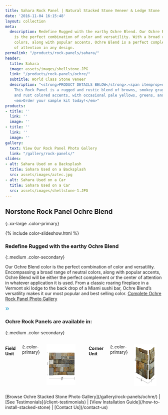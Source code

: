 ```yaml
---
title: Sahara Rock Panel | Natural Stacked Stone Veneer & Ledge Stone
date: '2016-11-04 16:15:48'
layout: collection
meta:
  description: Redefine Rugged with the earthy Ochre Blend. Our Ochre Blend color
    is the perfect combination of color and versatility. With a broad range of neutral
    colors, along with popular accents, Ochre Blend is a perfect complement or  center
    of attention in any design.
permalink: "/products/rock-panels/sahara/"
header:
  title: Sahara
  image: assets/images/shellstone.JPG
  link: "/products/rock-panels/ochre/"
  subtitle: World Class Stone Veneer
  description: "<strong>PRODUCT DETAILS BELOW</strong>.<span itemprop=description>
    This Rock Panel is a rugged and rustic blend of browns, smokey grays, deep reds
    and rust colored accents, with occasional pale yellows, greens, and oranges.</span>
    <em>Order your sample kit today!</em>"
products:
- title: ''
  link: ''
  image: ''
- title: ''
  link: ''
  image: ''
gallery:
  text: View Our Rock Panel Photo Gallery
  link: "/gallery/rock-panels/"
slides:
- alt: Sahara Used on a Backsplash
  title: Sahara Used on a Backsplash
  src: assets/images/aztec.jpg
- alt: Sahara Used on a Car
  title: Sahara Used on a Car
  src: assets/images/shellstone-1.JPG
---
```

## <span itemprop="name">Norstone</span> Rock Panel Ochre Blend
{:.xx-large .color-primary}

{% include color-slideshow.html %}

### Redefine Rugged with the earthy Ochre Blend
{:.medium .color-secondary}

Our Ochre Blend color is the perfect combination of color and versatility. Encompassing a broad range of neutral colors, along with popular accents, Ochre Blend will be either the perfect complement or the center of attention in whatever application it is used. From a classic roaring fireplace in a Vermont ski lodge to the back drop of a Miami sushi bar, Ochre Blend’s versatility makes it our most popular and best selling color. [Complete Ochre Rock Panel Photo Gallery](/gallery/rock-panels/ochre)

[](/gallery/rock-panels/ochre)

[](/gallery/rock-panels/ochre)

[](/gallery/rock-panels/ochre)

[](/gallery/rock-panels/ochre)

[<img width="12" height="9" alt="arrows-img" title="arrows-img.png" class="arrow" src="/assets/images/theme/arrows-img.png">](/gallery/rock-panels/ochre)

### Ochre Rock Panels are available in:
{:.medium .color-secondary}

<div class="row columns text-center">

<div class="medium-6 columns">

#### Field Unit
{:.color-primary}

<img width="327" height="131" alt="Ochre Field Unit Panel" title="Ochre-RP_diagram-copy.png" src="/assets/images/unsorted/Ochre-RP_diagram-copy.png"></div>

<div class="medium-6 columns">

#### Corner Unit
{:.color-primary}

<img width="291" height="134" alt="Ochre Corner Rock Panel" title="OchreCN_diagram.png" src="/assets/images/unsorted/OchreCN_diagram.png"></div>

</div>

<div class="row columns text-center" style="margin-top:8px">[Browse Ochre Stacked Stone Photo Gallery](/gallery/rock-panels/ochre/) | [See Testimonials](/client-testimonials) | [View Installation Guide](/how-to-install-stacked-stone) | [Contact Us](/contact-us)</div>